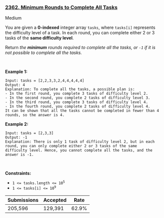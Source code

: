 ### [2362. Minimum Rounds to Complete All Tasks](https://leetcode.com/problems/minimum-rounds-to-complete-all-tasks/)

Medium

You are given a __0-indexed__ integer array `` tasks ``, where `` tasks[i] `` represents the difficulty level of a task. In each round, you can complete either 2 or 3 tasks of the __same difficulty level__.

Return _the __minimum__ rounds required to complete all the tasks, or _`` -1 ``_ if it is not possible to complete all the tasks._

 

<strong class="example">Example 1:</strong>

```
Input: tasks = [2,2,3,3,2,4,4,4,4,4]
Output: 4
Explanation: To complete all the tasks, a possible plan is:
- In the first round, you complete 3 tasks of difficulty level 2. 
- In the second round, you complete 2 tasks of difficulty level 3. 
- In the third round, you complete 3 tasks of difficulty level 4. 
- In the fourth round, you complete 2 tasks of difficulty level 4.  
It can be shown that all the tasks cannot be completed in fewer than 4 rounds, so the answer is 4.
```

<strong class="example">Example 2:</strong>

```
Input: tasks = [2,3,3]
Output: -1
Explanation: There is only 1 task of difficulty level 2, but in each round, you can only complete either 2 or 3 tasks of the same difficulty level. Hence, you cannot complete all the tasks, and the answer is -1.
```

 

__Constraints:__

*   <code>1 <= tasks.length <= 10<sup>5</sup></code>
*   <code>1 <= tasks[i] <= 10<sup>9</sup></code>

| Submissions    | Accepted     | Rate   |
| -------------- | ------------ | ------ |
| 205,596 | 129,391 | 62.9% |